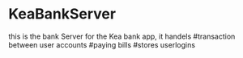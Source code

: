 # KeaBankServer
this is the bank Server for the Kea bank app, it handels 
#transaction between user accounts
#paying bills
#stores userlogins

